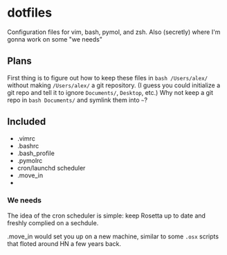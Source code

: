 dotfiles
========

Configuration files for vim, bash, pymol, and zsh. Also (secretly) where I'm gonna work on some "we needs"


Plans
-----

First thing is to figure out how to keep these files in ```bash /Users/alex/``` without making ```/Users/alex/``` a git repository. (I guess you could initialize a git repo and tell it to ignore ```Documents/```, ```Desktop```, etc.) Why not keep a git repo in ```bash Documents/``` and symlink them into ```~```?


Included
--------

+ .vimrc
+ .bashrc
+ .bash_profile
+ .pymolrc
+ cron/launchd scheduler
+ .move_in
+ 


### We needs

The idea of the cron scheduler is simple: keep Rosetta up to date and freshly complied on a sechdule. 

.move_in would set you up on a new machine, similar to some ```.osx``` scripts that floted around HN a few years back. 
